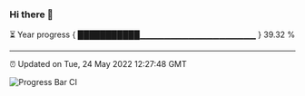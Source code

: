 ### Hi there 👋

⏳ Year progress { ███████████▁▁▁▁▁▁▁▁▁▁▁▁▁▁▁▁▁▁▁ } 39.32 %

---

⏰ Updated on Tue, 24 May 2022 12:27:48 GMT

![Progress Bar CI](https://github.com/liununu/liununu/workflows/Progress%20Bar%20CI/badge.svg)
